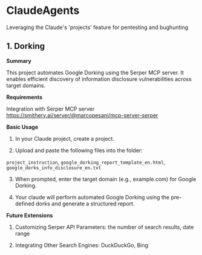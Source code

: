 # ClaudeAgents
Leveraging the Claude's 'projects' feature for pentesting and bughunting

## 1. Dorking
**Summary**

This project automates Google Dorking using the Serper MCP server. It enables efficient discovery of information disclosure vulnerabilities across target domains.

**Requirements**

Integration with Serper MCP server https://smithery.ai/server/@marcopesani/mcp-server-serper

**Basic Usage**

  1.	In your Claude project, create a project.
	
  2.	Upload and paste the following files into the folder:

`project_instruction`, `google_dorking_report_template_en.html`, `google_dorks_info_disclosure_en.txt`
	
  3.	When prompted, enter the target domain (e.g., example.com) for Google Dorking.
	
  4.	Your claude will perform automated Google Dorking using the pre-defined dorks and generate a structured report.

**Future Extensions**

  1. Customizing Serper API Parameters: the number of search results, date range

  2. Integrating Other Search Engines: DuckDuckGo, Bing
